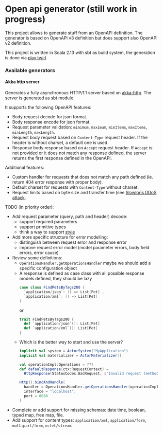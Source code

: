 # Open api generator (still work in progress)

This project allows to generate stuff from an OpenAPI definition.
The generator is based on OpenAPI v3 definition but does support also OpenAPI v2 definition.

This project is written in Scala 2.13 with sbt as build system, the generation is done via [play twirl](https://github.com/playframework/twirl).

### Available generators

#### Akka http server
Generates a fully asynchronous HTTP/1.1 server based on [akka-http](https://doc.akka.io/docs/akka-http/current/index.html).
The server is generated as sbt module.

It supports the following OpenAPI features:
- Body request decode for json format.
- Body response encode for json format.
- Request parameter validation: `minimum`, `maximum`, `minItems`, `maxItems`, `minLength`, `maxLength`.
- Request body request based on `Content-Type` request header.
  If the header is without charset, a default one is used.
- Response body response based on `Accept` request header.
  If `Accept` is not provided or it does not match any response defined, the server returns the first response defined in the OpenAPI.

Additional features:
- Custom handler for requests that does not match any path defined (ie. return 404 error response with proper body).
- Default charset for requests with `Content-Type` without charset.
- Request limits based on byte size and transfer time (see [Slowloris DDoS attack](https://en.wikipedia.org/wiki/Slowloris_(computer_security)).

TODO (in priority order):
- Add request parameter (query, path and header) decode:
  - support required parameters
  - support primitive types
  - think a way to support [style](https://github.com/OAI/OpenAPI-Specification/blob/master/versions/3.0.3.md#style-values)
- Add more specific structure for error modelling:
  - distinguish between request error and response error
  - improve request error model (model parameter errors, body field errors, error cause)
- Review some definitions:
  - `OperationsHandler.getOperationsHandler` maybe we should add a specific configuration object
  - A response is defined as case class with all possible response models defined, they should be lazy
    ```scala
    case class FindPetsByTags200 (
      `application/json`: () => List[Pet] ,
      `application/xml`: () => List[Pet]
    )
    ```
    or
    ```scala
    trait FindPetsByTags200 {
      def `application/json`(): List[Pet]
      def `application/xml`(): List[Pet]
    }
    ```
  - Which is the better way to start and use the server?
    ```scala
    implicit val system = ActorSystem("MyApplication")
    implicit val materializer = ActorMaterializer()
   
    val operationImpl:Operations = ???
    def defaultResponse(ctx:RequestContext) =
      HttpResponse(StatusCodes.BadRequest, s"Invalid request (method=${ctx.request.method.value},path=${ctx.request.uri.path})")
    
    Http().bindAndHandle(
      handler = OperationsHandler.getOperationsHandler(operationImpl, defaultResponse, 1.hour, 1000, StandardCharsets.UTF_8),
      interface = "localhost",
      port = 8080
    )
    ```
- Complete or add support for missing schemas: date time, boolean, typed map, free map, file.
- Add support for content types: `application/xml`, `application/form`, `multipart/form`, `octet/stream`.